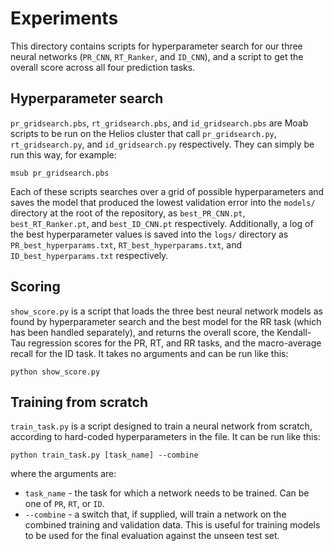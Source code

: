 # Experiments

This directory contains scripts for hyperparameter search for our three neural networks (`PR_CNN`, `RT_Ranker`, and `ID_CNN`), and a script to get the overall score across all four prediction tasks.

## Hyperparameter search

`pr_gridsearch.pbs`, `rt_gridsearch.pbs`, and `id_gridsearch.pbs` are Moab scripts to be run on the Helios cluster that call `pr_gridsearch.py`, `rt_gridsearch.py`, and `id_gridsearch.py` respectively. They can simply be run this way, for example:

```
msub pr_gridsearch.pbs
```

Each of these scripts searches over a grid of possible hyperparameters and saves the model that produced the lowest validation error into the `models/` directory at the root of the repository, as `best_PR_CNN.pt`, `best_RT_Ranker.pt`, and `best_ID_CNN.pt` respectively. Additionally, a log of the best hyperparameter values is saved into the `logs/` directory as `PR_best_hyperparams.txt`, `RT_best_hyperparams.txt`, and `ID_best_hyperparams.txt` respectively.

## Scoring

`show_score.py` is a script that loads the three best neural network models as found by hyperparameter search and the best model for the RR task (which has been handled separately), and returns the overall score, the Kendall-Tau regression scores for the PR, RT, and RR tasks, and the macro-average recall for the ID task. It takes no arguments and can be run like this:

```
python show_score.py
```

## Training from scratch

`train_task.py` is a script designed to train a neural network from scratch, according to hard-coded hyperparameters in the file. It can be run like this:

```
python train_task.py [task_name] --combine
```

where the arguments are:

* `task_name` - the task for which a network needs to be trained. Can be one of `PR`, `RT`, or `ID`.
* `--combine` - a switch that, if supplied, will train a network on the combined training and validation data. This is useful for training models to be used for the final evaluation against the unseen test set.
